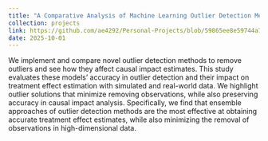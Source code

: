 ```yaml
---
title: "A Comparative Analysis of Machine Learning Outlier Detection Methods for Robust Causal Inference"
collection: projects
link: https://github.com/ae4292/Personal-Projects/blob/59865ee8e59744a78de0ce92f7c14596bccdada7/Outlier-Detection/Outlier%20Detection%20Final.pdf
date: 2025-10-01
---
```


We implement and compare novel outlier detection methods to remove outliers and see how they affect causal impact estimates. This study evaluates these models’ accuracy in outlier detection and their impact on treatment effect estimation with simulated and real-world data. We highlight outlier solutions that minimize removing observations, while also preserving accuracy in causal impact analysis. Specifically, we find that ensemble approaches of outlier detection methods are the most effective at obtaining accurate treatment effect estimates, while also minimizing the removal of observations in high-dimensional data.

